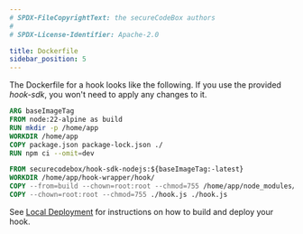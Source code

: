 ```yaml
---
# SPDX-FileCopyrightText: the secureCodeBox authors
#
# SPDX-License-Identifier: Apache-2.0

title: Dockerfile
sidebar_position: 5
---
```


The Dockerfile for a hook looks like the following.
If you use the provided _hook-sdk_, you won't need to apply any changes to it.

```Dockerfile
ARG baseImageTag
FROM node:22-alpine as build
RUN mkdir -p /home/app
WORKDIR /home/app
COPY package.json package-lock.json ./
RUN npm ci --omit=dev

FROM securecodebox/hook-sdk-nodejs:${baseImageTag:-latest}
WORKDIR /home/app/hook-wrapper/hook/
COPY --from=build --chown=root:root --chmod=755 /home/app/node_modules/ ./node_modules/
COPY --chown=root:root --chmod=755 ./hook.js ./hook.js
```

See [Local Deployment](/docs/contributing/local-deployment) for instructions on how to build and deploy your hook.
